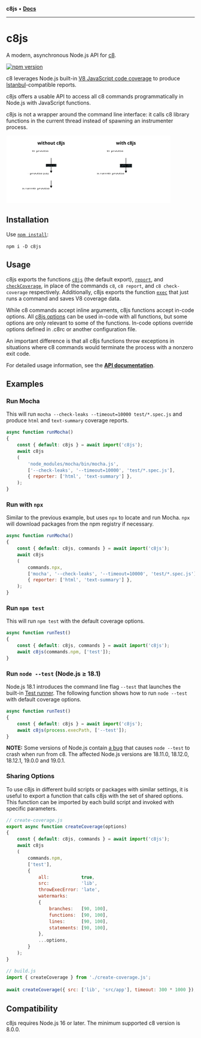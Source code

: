 **c8js** • [**Docs**](globals.md)

***

# c8js

A modern, asynchronous Node.js API for [c8](https://github.com/bcoe/c8).

[![npm version][npm badge]][npm url]

c8 leverages Node.js built-in [V8 JavaScript code coverage](https://v8.dev/blog/javascript-code-coverage) to produce [Istanbul](https://istanbul.js.org/)-compatible reports.

c8js offers a usable API to access all c8 commands programmatically in Node.js with JavaScript functions.

c8js is not a wrapper around the command line interface: it calls c8 library functions in the current thread instead of spawning an instrumenter process.

![Comparison without/with c8js](_media/comparison.svg)

## Installation

Use [`npm install`](https://docs.npmjs.com/cli/install):

`npm i -D c8js`

## Usage

c8js exports the functions [`c8js`](https://origin-1.github.io/c8js/modules.html#default) (the default export), [`report`](https://origin-1.github.io/c8js/modules.html#report), and [`checkCoverage`](https://origin-1.github.io/c8js/modules.html#checkcoverage), in place of the commands `c8`, `c8 report`, and `c8 check-coverage` respectively.
Additionally, c8js exports the function [`exec`](https://origin-1.github.io/c8js/modules.html#exec) that just runs a command and saves V8 coverage data.

While c8 commands accept inline arguments, c8js functions accept in-code options.
All [c8js options](https://origin-1.github.io/c8js/interfaces/default.Options.html) can be used in-code with all functions, but some options are only relevant to some of the functions.
In-code options override options defined in .c8rc or another configuration file.

An important difference is that all c8js functions throw exceptions in situations where c8 commands would terminate the process with a nonzero exit code.

For detailed usage information, see the [**API documentation**](https://origin-1.github.io/c8js/modules).

## Examples

### Run Mocha

This will run `mocha --check-leaks --timeout=10000 test/*.spec.js` and produce `html` and `text-summary` coverage reports.

```js
async function runMocha()
{
    const { default: c8js } = await import('c8js');
    await c8js
    (
        'node_modules/mocha/bin/mocha.js',
        ['--check-leaks', '--timeout=10000', 'test/*.spec.js'],
        { reporter: ['html', 'text-summary'] },
    );
}
```

### Run with `npx`

Similar to the previous example, but uses `npx` to locate and run Mocha.
`npx` will download packages from the npm registry if necessary.

```js
async function runMocha()
{
    const { default: c8js, commands } = await import('c8js');
    await c8js
    (
        commands.npx,
        ['mocha', '--check-leaks', '--timeout=10000', 'test/*.spec.js'],
        { reporter: ['html', 'text-summary'] },
    );
}
```

### Run `npm test`

This will run `npm test` with the default coverage options.

```js
async function runTest()
{
    const { default: c8js, commands } = await import('c8js');
    await c8js(commands.npm, ['test']);
}
```

### Run `node --test` (Node.js ≥ 18.1)

Node.js 18.1 introduces the command line flag `--test` that launches the built-in [Test runner](https://nodejs.org/dist/latest/docs/api/test.html).
The following function shows how to run `node --test` with default coverage options.

```js
async function runTest()
{
    const { default: c8js } = await import('c8js');
    await c8js(process.execPath, ['--test']);
}
```

**NOTE:** Some versions of Node.js contain [a bug](https://github.com/nodejs/node/issues/45013) that causes `node --test` to crash when run from c8.
The affected Node.js versions are 18.11.0, 18.12.0, 18.12.1, 19.0.0 and 19.0.1.

### Sharing Options

To use c8js in different build scripts or packages with similar settings, it is useful to export a function that calls c8js with the set of shared options.
This function can be imported by each build script and invoked with specific parameters.

```js
// create-coverage.js
export async function createCoverage(options)
{
    const { default: c8js, commands } = await import('c8js');
    await c8js
    (
        commands.npm,
        ['test'],
        {
            all:            true,
            src:            'lib',
            throwExecError: 'late',
            watermarks:
            {
                branches:   [90, 100],
                functions:  [90, 100],
                lines:      [90, 100],
                statements: [90, 100],
            },
            ...options,
        }
    );
}
```

```js
// build.js
import { createCoverage } from './create-coverage.js';

await createCoverage({ src: ['lib', 'src/app'], timeout: 300 * 1000 });
```

## Compatibility

c8js requires Node.js 16 or later.
The minimum supported c8 version is 8.0.0.

[npm badge]: https://img.shields.io/npm/v/c8js?logo=npm
[npm url]: https://www.npmjs.com/package/c8js
